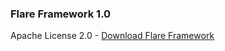 ### Flare Framework 1.0

Apache License 2.0 - [Download Flare Framework](https://github.com/ryhazizi/Flare-Framework/releases/)